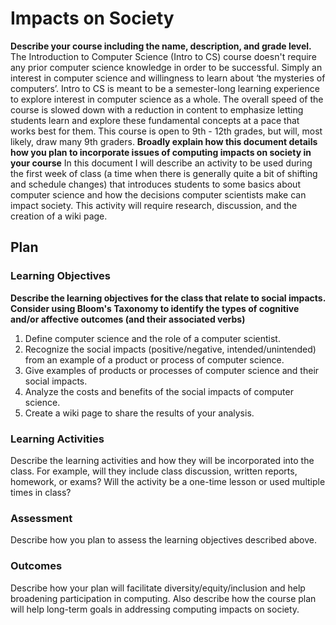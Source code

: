 # Impacts on Society

**Describe your course including the name, description, and grade level.** The Introduction to Computer Science (Intro to CS) course doesn't require any prior computer science knowledge in order to be successful. Simply an interest in computer science and willingness to learn about ‘the mysteries of computers’. Intro to CS is meant to be a semester-long learning experience to explore interest in computer science as a whole. The overall speed of the course is slowed down with a reduction in content to emphasize letting students learn and explore these fundamental concepts at a pace that works best for them. This course is open to 9th - 12th grades, but will, most likely, draw many 9th graders.  **Broadly explain how this document details how you plan to incorporate issues of computing impacts on society in your course** In this document I will describe an activity to be used during the first week of class (a time when there is generally quite a bit of shifting and schedule changes) that introduces students to some basics about computer science and how the decisions computer scientists make can impact society. This activity will require research, discussion, and the creation of a wiki page.

## Plan

### Learning Objectives

**Describe the learning objectives for the class that relate to social impacts. Consider using Bloom's Taxonomy to identify the types of cognitive and/or affective outcomes (and their associated verbs)** 
1. Define computer science and the role of a computer scientist.
2. Recognize the social impacts (positive/negative, intended/unintended) from an example of a product or process of computer science.
3. Give examples of products or processes of computer science and their social impacts.
4. Analyze the costs and benefits of the social impacts of computer science.
5. Create a wiki page to share the results of your analysis.

### Learning Activities

Describe the learning activities and how they will be incorporated into the class. For example, will they include class discussion, written reports, homework, or exams? Will the activity be a one-time lesson or used multiple times in class?

### Assessment

Describe how you plan to assess the learning objectives described above.

### Outcomes

Describe how your plan will facilitate diversity/equity/inclusion and help broadening participation in computing. Also describe how the course plan will help long-term goals in addressing computing impacts on society.
